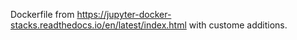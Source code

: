 Dockerfile from https://jupyter-docker-stacks.readthedocs.io/en/latest/index.html with custome additions.
